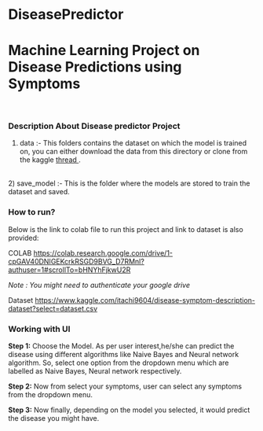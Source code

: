 # DiseasePredictor

<h1>Machine Learning Project on Disease Predictions using Symptoms</h1>
<br>
<h3>Description About Disease predictor Project</h3>

1) data :- This folders contains the dataset on which the model is trained on, you can either download the data from this directory or clone from the kaggle <a href="https://www.kaggle.com/itachi9604/disease-symptom-description-dataset"> thread </a>.
<br>
2) save_model :- This is the folder where the models are stored to train the dataset and saved.
<br>

<h3>How to run?</h3>


Below is the link to colab file to run this project and link to dataset is also provided:

COLAB
https://colab.research.google.com/drive/1-cpGAV40DNIGEKcrkRSGD9BVG_D7RMnl?authuser=1#scrollTo=bHNYhFjkwU2R

<em>Note : You might need to authenticate your google drive </em>

Dataset
https://www.kaggle.com/itachi9604/disease-symptom-description-dataset?select=dataset.csv



<h3>Working with UI</h3>

<b>Step 1:</b>
Choose the Model. As per user interest,he/she can predict the disease using different algorithms like Naive Bayes and Neural network algorithm. So, select one option from the dropdown menu which are labelled as Naive Bayes, Neural network respectively. 

<b>Step 2:</b>
Now from select your symptoms, user can select any symptoms from the dropdown menu.  

<b>Step 3:</b>
Now finally, depending on the model you selected, it would predict the disease you might have.


